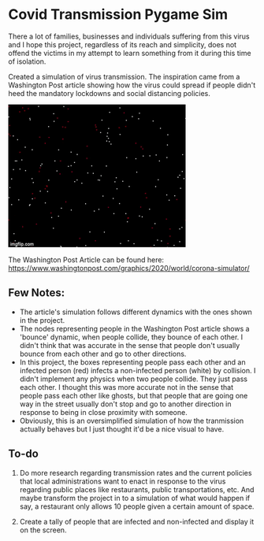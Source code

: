 # Covid Transmission Pygame Sim

There a lot of families, businesses and individuals suffering from this virus and I hope this project, regardless of its reach and simplicity, does not offend the victims in my attempt to learn something from it during this time of isolation. 

Created a simulation of virus transmission. The inspiration came from a Washington Post article showing how the virus could spread if people didn't heed the mandatory lockdowns and social distancing policies. 

![](41n9x3.gif)

The Washington Post Article can be found here:
https://www.washingtonpost.com/graphics/2020/world/corona-simulator/

## Few Notes:

* The article's simulation follows different dynamics with the ones shown in the project.
* The nodes representing people in the Washington Post article shows a 'bounce' dynamic, when people collide, they bounce of each other. I didn't think that was accurate in the sense that people don't usually bounce from each other and go to other directions.
* In this project, the boxes representing people pass each other and an infected person (red) infects a non-infected person (white) by collision. I didn't implement any physics when two people collide. They just pass each other. I thought this was more accurate not in the sense that people pass each other like ghosts, but that people that are going one way in the street usually don't stop and go to another direction in response to being in close proximity with someone. 
* Obviously, this is an oversimplified simulation of how the tranmission actually behaves but I just thought it'd be a nice visual to have.

## To-do

1. Do more research regarding transmission rates and the current policies that local administrations want to enact in response to the virus regarding public places like restaurants, public transportations, etc. And maybe transform the project in to a simulation of what would happen if say, a restaurant only allows 10 people given a certain amount of space. 

2. Create a tally of people that are infected and non-infected and display it on the screen.
